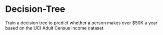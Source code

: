 # Decision-Tree
Train a decision tree to predict whether a person makes over $50K a year based on the UCI Adult Census Income dataset.
